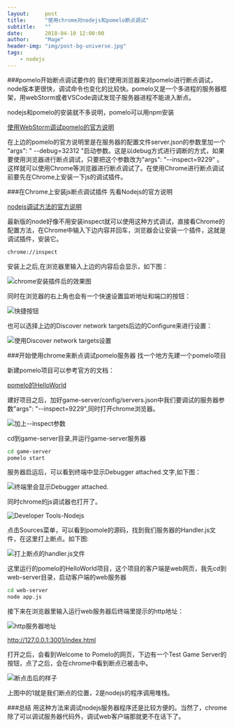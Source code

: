 ```yaml
---
layout:     post
title:      "使用chrome对nodejs和pomelo断点调试"
subtitle:   ""
date:       2018-04-10 12:00:00
author:     "Mage"
header-img: "img/post-bg-universe.jpg"
tags:
    - nodejs
---
```

###pomelo开始断点调试要作的
我们使用浏览器来对pomelo进行断点调试，node版本更很快，调试命令也变化的比较快。pomelo又是一个多进程的服务器框架，用webStorm或者VSCode调试发现子服务器进程不能进入断点。

nodejs和pomelo的安装就不多说明，pomelo可以用npm安装

[使用WebStorm调试pomelo的官方说明](https://github.com/NetEase/pomelo/wiki/使用-WebStorm-IDE-调试-Pomelo-应用程序)

在上边的pomelo的官方说明里是在服务器的配置文件server.json的参数里加一个 "args": " --debug=32312 "启动参数。这是以debug方式进行调断的方式，如果要使用浏览器进行断点调试，只要把这个参数改为"args": "--inspect=9229" 。这样就可以使用Chrome等浏览器进行断点调试了。在使用Chrome进行断点调试前要先在Chrome上安装一下js的调试插件。


###在Chrome上安装js断点调试插件
先看Nodejs的官方说明

[nodejs调试方法的官方说明](https://nodejs.org/en/docs/inspector/)

最新版的node好像不用安装inspect就可以使用这种方式调试，直接看Chrome的配置方法，在Chrome中输入下边内容并回车，浏览器会让安装一个插件，这就是调试插件，安装它。
```bash
chrome://inspect
```
安装上之后,在浏览器里输入上边的内容后会显示，如下图：

![chrome安装插件后的效果图](/img/in-post/chromenodejs/1.png)

同时在浏览器的右上角也会有一个快速设置监听地址和端口的按钮：

![快捷按钮](/img/in-post/chromenodejs/2.png)

也可以选择上边的Discover network targets后边的Configure来进行设置：

![使用Discover network targets设置](/img/in-post/chromenodejs/3.png)

###开始使用chrome来断点调试pomelo服务器
找一个地方先建一个pomelo项目

新建pomelo项目可以参考官方的文档：

[pomelo的HelloWorld](https://github.com/NetEase/pomelo/wiki/pomelo的HelloWorld)

建好项目之后，加好game-server/config/servers.json中我们要调试的服务器参数"args": "--inspect=9229",同时打开chrome浏览器。

![加上--inspect参数](/img/in-post/chromenodejs/4.png)

cd到game-server目录,并运行game-server服务器
```bash
cd game-server
pomelo start
```
服务器启运后，可以看到终端中显示Debugger attached.文字,如下图：

![终端里会显示Debugger attached.](/img/in-post/chromenodejs/5.png)

同时chrome的js调试器也打开了。

![Developer Tools-Nodejs](/img/in-post/chromenodejs/6.png)

点击Sources菜单，可以看到pomole的源码，找到我们服务器的Handler.js文件，在这里打上断点。如下图:

![打上断点的handler.js文件](/img/in-post/chromenodejs/7.png)

这里运行的pomelo的HelloWorld项目，这个项目的客户端是web网页，我先cd到web-server目录，启动客户端的web服务器
```bash
cd web-server
node app.js
```
接下来在浏览器里输入运行web服务器后终端里提示的http地址：

![http服务器地址](/img/in-post/chromenodejs/8.png)

http://127.0.0.1:3001/index.html

打开之后，会看到Welcome to Pomelo的网页，下边有一个Test Game Server的按钮，点了之后，会在chrome中看到断点已被击中。

![断点击后的样子](/img/in-post/chromenodejs/9.png)

上图中的1就是我们断点的位置，2是nodejs的程序调用堆栈。

###总结
用这种方法来调试nodejs服务器程序还是比较方便的。当然了，chrome除了可以调试服务器代码外，调试web客户端那就更不在话下了。

